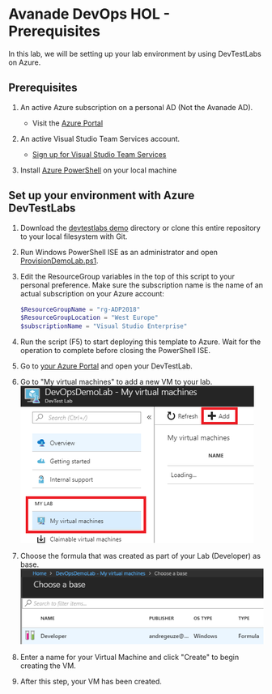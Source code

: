 # Avanade DevOps HOL - Prerequisites

In this lab, we will be setting up your lab environment by using DevTestLabs on Azure.

## Prerequisites

1. An active Azure subscription on a personal AD (Not the Avanade AD).
   - Visit the [Azure Portal](https://portal.azure.com)

1. An active Visual Studio Team Services account.
   - [Sign up for Visual Studio Team Services](https://www.visualstudio.com/en-us/docs/setup-admin/team-services/sign-up-for-visual-studio-team-services)

1. Install [Azure PowerShell](https://docs.microsoft.com/nl-nl/powershell/azure/install-azurerm-ps) on your local machine

## Set up your environment with Azure DevTestLabs

1. Download the [devtestlabs demo](./demos/devtestlabs) directory or clone this entire repository to your local filesystem with Git.

1. Run Windows PowerShell ISE as an administrator and open [ProvisionDemoLab.ps1](./demos/devtestlabs/ProvisionDemoLab.ps1).

1. Edit the ResourceGroup variables in the top of this script to your personal preference. Make sure the subscription name is the name of an actual subscription on your Azure account:
    ```PowerShell
    $ResourceGroupName = "rg-ADP2018"
    $ResourceGroupLocation = "West Europe"
    $subscriptionName = "Visual Studio Enterprise"
    ```

1. Run the script (F5) to start deploying this template to Azure. Wait for the operation to complete before closing the PowerShell ISE.

1. Go to [your Azure Portal](https://portal.azure.com) and open your DevTestLab.

1. Go to "My virtual machines" to add a new VM to your lab.
    ![Add new DevTestLab VM](./images/prereq-addvm.png)

1. Choose the formula that was created as part of your Lab (Developer) as base.
    ![Vsts](./images/prereq-choosevmbase.png)

1. Enter a name for your Virtual Machine and click "Create" to begin creating the VM.

1. After this step, your VM has been created.